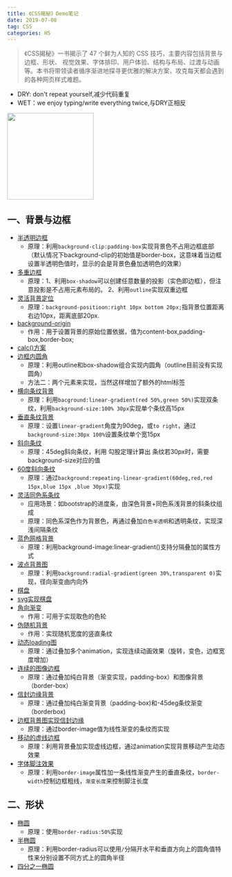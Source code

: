 ```yaml
---
title: 《CSS揭秘》Demo笔记
date: 2019-07-08
tag: CSS
categories: H5
---
```

> 《CSS揭秘》一书揭示了 47 个鲜为人知的 CSS 技巧，主要内容包括背景与边框、形状、 视觉效果、字体排印、用户体验、结构与布局、过渡与动画等。本书将带领读者循序渐进地探寻更优雅的解决方案，攻克每天都会遇到的各种网页样式难题。
- DRY: don't repeat yourself,减少代码重复
- WET：we enjoy typing/write everything twice,与DRY正相反
<!--more-->
<img src="https://img1.doubanio.com/view/subject/l/public/s28659699.jpg" style="width:200px;"/>

## 一、背景与边框
- [半透明边框](http://dabblet.com/gist/012289cc14106a1bd7a5) 
    - 原理：利用`background-clip:padding-box`实现背景色不占用边框底部（默认情况下background-clip的初始值是border-box，这意味着当边框设置半透明色值时，显示的会是背景色叠加透明色的效果）
- [多重边框](http://dabblet.com/gist/525eb8e9cdade71723c1)
    - 原理：1、利用`box-shadow`可以创建任意数量的投影（实色即边框），但注意投影是不占用元素布局的。 2、利用`outline`实现双重边框
- [灵活背景定位](http://dabblet.com/gist/0f226e63595d1bef88cb)
    - 原理：`background-positioon:right 10px bottom 20px;`指背景位置距离右边10px，距离底部20px.
- [background-origin](http://dabblet.com/gist/0f19ac5d28d0aa7b6c60)
    - 作用：用于设置背景的原始位置依据，值为content-box,padding-box,border-box;
- [calc()方案](http://dabblet.com/gist/b5fcb42d055427ab6c1a)
- [边框内圆角](http://dabblet.com/gist/170fe436f290083cc24c)
    - 原理：利用outline和box-shadow组合实现内圆角（outline目前没有实现圆角）
    - 方法二：两个元素来实现，当然这样增加了额外的html标签
- [横向条纹背景](http://dabblet.com/gist/119dbf7f0c76dba7b7ee)
    - 原理：利用`bacground:linear-gradient(red 50%,green 50%)`实现双条纹，利用`background-size:100% 30px`实现单个条纹高15px
- [垂直条纹背景](http://dabblet.com/gist/1b4983062fd2b4d7e60e)
    - 原理：设置`linear-gradient`角度为90deg，或`to right`，通过`background-size:30px 100%`设置条纹单个宽15px
- [斜向条纹](http://dabblet.com/gist/abeab80934fc26e6538e)
    - 原理：45deg斜向条纹，利用 勾股定理计算出 条纹若30px时，需要background-size对应的值
- [60度斜向条纹](http://dabblet.com/gist/5646121210b0c99c94a7)
    - 原理：通过`background:repeating-linear-gradient(60deg,red,red 15px,blue 15px ,blue 30px)`实现
- [灵活同色系条纹](http://dabblet.com/gist/aa50d296a8ec07cf7334)
    - 应用场景：如bootstrap的进度条，由深色背景+同色系浅背景的斜条纹组成
    - 原理：同色系深色作为背景色，再通过叠加`白色半透明`和透明条纹，实现深浅间隔条纹
- [蓝色网格背景](http://dabblet.com/gist/43bde2086e9d549fb844)
    - 原理：利用background-image:linear-gradient()支持分隔叠加的属性方式
- [波点背景图](http://dabblet.com/gist/cd33da5d1a48046746cd)
    - 原理：利用`background:radial-gradient(green 30%,transparent 0)`实现，径向渐变由内向外
- [棋盘](http://dabblet.com/gist/4f7ca0749582b1bd7527)
- [svg实现棋盘](http://dabblet.com/gist/5d3cacead6f134da842e)
- [角向渐变](http://dabblet.com/gist/1617f9750e4581e73720)
    - 作用：可用于实现取色的色轮
- [伪随机背景](http://dabblet.com/gist/4b4ad05f4c1b5259066f)
    - 作用：实现随机宽度的竖直条纹
- [动态loading图](http://dabblet.com/gist/ea53f3bee9a7f1439aa7)
    - 原理：通过叠加多个animation，实现连续动画效果（旋转，变色，边框宽度增加）
- [连续的图像边框](http://dabblet.com/gist/c73fd4ea4b592a05c004)
    - 原理：通过叠加纯白背景（渐变实现，padding-box）和图像背景（border-box）
- [信封边缘背景](http://dabblet.com/gist/e3cfcb094e65d85df847)
    - 原理：通过叠加纯白渐变背景（padding-box)和-45deg条纹渐变（borderbox)
- [边框背景图实现信封边缘](http://dabblet.com/gist/0f6900d370f55ec9c975)
    - 原理：通过border-image值为线性渐变的条纹而实现
- [移动的虚线边框](http://dabblet.com/gist/f26dddc71730c3847153)
    - 原理：利用背景叠加实现虚线边框，通过animation实现背景移动产生动态效果
- [字体脚注效果](http://dabblet.com/gist/9483cc7012049f2c808e)
    - 原理：利用`border-image`属性加一条线性渐变产生的垂直条纹，`border-width`控制边框粗线，`渐变长度`来控制脚注长度

## 二、形状
- [椭圆](http://dabblet.com/gist/aada0b96b21ae3e45c1b)
    - 原理：使用`border-radius:50%`实现
- [半椭圆](http://dabblet.com/gist/e98d11da331bd9482bb0)
    - 原理：利用border-radius可以使用`/`分隔开水平和垂直方向上的圆角值特性来分别设置不同方式上的圆角半径
- [四分之一椭圆](http://dabblet.com/gist/2b75df0e72c9804e8abe) 